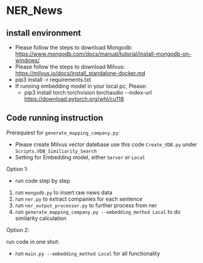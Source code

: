 # NER_News

## install environment

- Please follow the steps to download Mongodb: https://www.mongodb.com/docs/manual/tutorial/install-mongodb-on-windows/
- Please follow the steps to download Milvus: https://milvus.io/docs/install_standalone-docker.md
- pip3 install -r requirements.txt
- If running embedding model in your local pc, Please:
  - pip3 install torch torchvision torchaudio --index-url https://download.pytorch.org/whl/cu118

## Code running instruction

Prerequiest for `generate_mapping_company.py`:

- Please create Milvus vector datebase use this code `Create_VDB.py` under `Scripts.VDB_Similiarity_Search`
- Setting for Embedding model, either `Server` or `Local`

Option 1:
- run code step by step

1. run `mongodb.py` to insert raw news data
2. run `ner.py` to extract companies for each sentence
3. run `ner_output_processor.py` to further process from ner
4. run `generate_mapping_company.py --embedding_method Local` to do similarity calculation

Option 2:

run code in one shot:

- run `main.py --embedding_method Local` for all functionality
